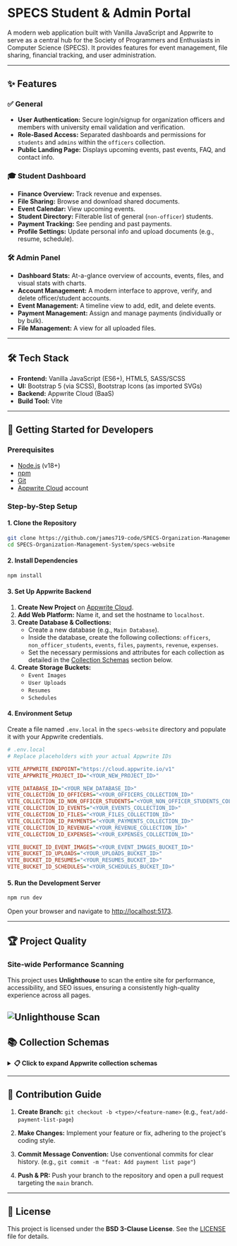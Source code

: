 # SPECS Student & Admin Portal

A modern web application built with Vanilla JavaScript and Appwrite to serve as a central hub for the Society of Programmers and Enthusiasts in Computer Science (SPECS). It provides features for event management, file sharing, financial tracking, and user administration.

---

## ✨ Features

### ✅ General
- **User Authentication:** Secure login/signup for organization officers and members with university email validation and verification.
- **Role-Based Access:** Separated dashboards and permissions for `students` and `admins` within the `officers` collection.
- **Public Landing Page:** Displays upcoming events, past events, FAQ, and contact info.

### 🎓 Student Dashboard
- **Finance Overview:** Track revenue and expenses.
- **File Sharing:** Browse and download shared documents.
- **Event Calendar:** View upcoming events.
- **Student Directory:** Filterable list of general (`non-officer`) students.
- **Payment Tracking:** See pending and past payments.
- **Profile Settings:** Update personal info and upload documents (e.g., resume, schedule).

### 🛠️ Admin Panel
- **Dashboard Stats:** At-a-glance overview of accounts, events, files, and visual stats with charts.
- **Account Management:** A modern interface to approve, verify, and delete officer/student accounts.
- **Event Management:** A timeline view to add, edit, and delete events.
- **Payment Management:** Assign and manage payments (individually or by bulk).
- **File Management:** A view for all uploaded files.

---

## 🛠️ Tech Stack

- **Frontend:** Vanilla JavaScript (ES6+), HTML5, SASS/SCSS
- **UI:** Bootstrap 5 (via SCSS), Bootstrap Icons (as imported SVGs)
- **Backend:** Appwrite Cloud (BaaS)
- **Build Tool:** Vite

---

## 🚀 Getting Started for Developers

### Prerequisites

- [Node.js](https://nodejs.org/) (v18+)
- [npm](https://www.npmjs.com/)
- [Git](https://git-scm.com/)
- [Appwrite Cloud](https://cloud.appwrite.io/) account

### Step-by-Step Setup

#### 1. Clone the Repository

```bash
git clone https://github.com/james719-code/SPECS-Organization-Management-System.git
cd SPECS-Organization-Management-System/specs-website
```

#### 2. Install Dependencies

```bash
npm install
```

#### 3. Set Up Appwrite Backend

1.  **Create New Project** on [Appwrite Cloud](https://cloud.appwrite.io/).
2.  **Add Web Platform:** Name it, and set the hostname to `localhost`.
3.  **Create Database & Collections:**
    *   Create a new database (e.g., `Main Database`).
    *   Inside the database, create the following collections: `officers`, `non_officer_students`, `events`, `files`, `payments`, `revenue`, `expenses`.
    *   Set the necessary permissions and attributes for each collection as detailed in the [Collection Schemas](#-collection-schemas) section below.
4.  **Create Storage Buckets:**
    *   `Event Images`
    *   `User Uploads`
    *   `Resumes`
    *   `Schedules`

#### 4. Environment Setup

Create a file named `.env.local` in the `specs-website` directory and populate it with your Appwrite credentials.

```ini
# .env.local
# Replace placeholders with your actual Appwrite IDs

VITE_APPWRITE_ENDPOINT="https://cloud.appwrite.io/v1"
VITE_APPWRITE_PROJECT_ID="<YOUR_NEW_PROJECT_ID>"

VITE_DATABASE_ID="<YOUR_NEW_DATABASE_ID>"
VITE_COLLECTION_ID_OFFICERS="<YOUR_OFFICERS_COLLECTION_ID>"
VITE_COLLECTION_ID_NON_OFFICER_STUDENTS="<YOUR_NON_OFFICER_STUDENTS_COLLECTION_ID>"
VITE_COLLECTION_ID_EVENTS="<YOUR_EVENTS_COLLECTION_ID>"
VITE_COLLECTION_ID_FILES="<YOUR_FILES_COLLECTION_ID>"
VITE_COLLECTION_ID_PAYMENTS="<YOUR_PAYMENTS_COLLECTION_ID>"
VITE_COLLECTION_ID_REVENUE="<YOUR_REVENUE_COLLECTION_ID>"
VITE_COLLECTION_ID_EXPENSES="<YOUR_EXPENSES_COLLECTION_ID>"

VITE_BUCKET_ID_EVENT_IMAGES="<YOUR_EVENT_IMAGES_BUCKET_ID>"
VITE_BUCKET_ID_UPLOADS="<YOUR_UPLOADS_BUCKET_ID>"
VITE_BUCKET_ID_RESUMES="<YOUR_RESUMES_BUCKET_ID>"
VITE_BUCKET_ID_SCHEDULES="<YOUR_SCHEDULES_BUCKET_ID>"
```

#### 5. Run the Development Server

```bash
npm run dev
```

Open your browser and navigate to [http://localhost:5173](http://localhost:5173).

---
## 🏆 Project Quality

### Site-wide Performance Scanning
This project uses **Unlighthouse** to scan the entire site for performance, accessibility, and SEO issues, ensuring a consistently high-quality experience across all pages.

![Unlighthouse Scan](https://img.shields.io/badge/Unlighthouse-Scanned-brightgreen.svg?style=for-the-badge)
---

## 📚 Collection Schemas

<details>
<summary><strong>📋 Click to expand Appwrite collection schemas</strong></summary>

### 🧑‍✈️ `officers` (Users who can log in)

| Key          | Type    | Required | Default   | Notes                               |
| ------------ | ------- | -------- | --------- | ----------------------------------- |
| username     | String  | ✅        |           |                                     |
| fullname     | String  | ✅        |           |                                     |
| yearLevel    | String  | ✅        |           |                                     |
| gender       | Enum    | ✅        |           | (e.g., Male, Female, Other)         |
| email        | String  | ✅        |           | (Required for Appwrite Auth)        |
| type         | Enum    | ✅        | `student` | (Elements: `student`, `admin`)      |
| verified     | Boolean | ✅        | `false`   |                                     |
| haveResume   | Boolean | ✅        | `false`   |                                     |
| resumeId     | String  |          |           |                                     |
| haveSchedule | Boolean | ✅        | `false`   |                                     |
| scheduleId   | String  |          |           |                                     |


---

### 👥 `non_officer_students` (Directory list of students)

| Key     | Type   | Required |
| ------- | ------ | -------- |
| name    | String | ✅        |
| email   | String | ✅        |
| section | String | ✅        |
| address | String |          |

---

### 📅 `events`

| Key            | Type           | Required | Default |
| -------------- | -------------- | -------- | ------- |
| event\_name    | String         | ✅        |         |
| date\_to\_held | Datetime       | ✅        |         |
| image\_file    | String         | ✅        |         |
| description    | String         |          |         |
| added\_by      | String         | ✅        |         |
| event\_ended   | Boolean        | ✅        | `false` |
| collab         | String (Array) |          | `[]`    |

---

### 📂 `files`

| Key         | Type   | Required |
| ----------- | ------ | -------- |
| fileName    | String | ✅        |
| description | String |          |
| uploader    | String | ✅        |
| fileID      | String | ✅        |

---

### 💰 `payments`

| Key         | Type     | Required | Default |
| ----------- | -------- | -------- | ------- |
| student\_id | String   | ✅        |         |
| is\_event   | Boolean  | ✅        | `false` |
| event       | String   |          |         |
| activity    | String   |          |         |
| price       | Double   | ✅        |         |
| item\_name  | String   | ✅        |         |
| quantity    | Integer  | ✅        |         |
| isPaid      | Boolean  | ✅        | `false` |
| date\_paid   | Datetime |          |         |

---

### 📈 `revenue`

| Key         | Type     | Required |
| ----------- | -------- | -------- |
| name        | String   | ✅        |
| isEvent     | Boolean  | ✅        |
| event       | String   |          |
| activity    | String   |          |
| quantity    | Integer  | ✅        |
| price       | Double   | ✅        |
| date\_earned | Datetime | ✅        |
| recorder    | String   | ✅        |

---

### 📉 `expenses`

| Key           | Type     | Required | Default |
| ------------- | -------- | -------- | ------- |
| name          | String   | ✅        |         |
| isEvent       | Boolean  | ✅        | `false` |
| event         | String   |          |         |
| activity\_name | String   |          |         |
| quantity      | Integer  | ✅        | `1`     |
| price         | Double   | ✅        |         |
| date\_buy      | Datetime | ✅        |         |
| recorder      | String   | ✅        |         |

</details>

---

## 🤝 Contribution Guide

1.  **Create Branch:**
    `git checkout -b <type>/<feature-name>` (e.g., `feat/add-payment-list-page`)

2.  **Make Changes:**
    Implement your feature or fix, adhering to the project's coding style.

3.  **Commit Message Convention:**
    Use conventional commits for clear history. (e.g., `git commit -m "feat: Add payment list page"`)

4.  **Push & PR:**
    Push your branch to the repository and open a pull request targeting the `main` branch.

---

## 📜 License

This project is licensed under the **BSD 3-Clause License**. See the [LICENSE](LICENSE) file for details.